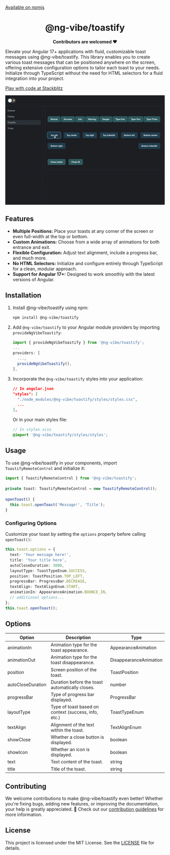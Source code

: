 [Available on npmjs](https://www.npmjs.com/package/@ng-vibe/toastify)

<h1 align="center">@ng-vibe/toastify</h1>

<p align="center">
  <b>Contributors are welcomed ❤️ </b></br>
</p>


Elevate your Angular 17+ applications with fluid, customizable toast messages using @ng-vibe/toastify. This library enables you to create various toast messages that can be positioned anywhere on the screen, offering extensive configuration options to tailor each toast to your needs. Initialize through TypeScript without the need for HTML selectors for a fluid integration into your project.



[Play with code at Stackblitz](https://stackblitz.com/edit/ng-vibe-toastify?file=src%2Fapp%2Ftoastify%2Ftoastify.component.ts)

[![@ng-vibe/toastify](https://raw.githubusercontent.com/boris-jenicek/ng-vibe/master/promo/tostify/tostify-demo.gif)](https://github.com/boris-jenicek/ng-vibe/tree/main/libs/toastify)

## Features

- **Multiple Positions:** Place your toasts at any corner of the screen or even full-width at the top or bottom.
- **Custom Animations:** Choose from a wide array of animations for both entrance and exit.
- **Flexible Configuration:** Adjust text alignment, include a progress bar, and much more.
- **No HTML Selectors:** Initialize and configure entirely through TypeScript for a clean, modular approach.
- **Support for Angular 17+:** Designed to work smoothly with the latest versions of Angular.

## Installation

1. Install @ng-vibe/toastify using npm:

   ```bash
   npm install @ng-vibe/toastify
   ```

2. Add `@ng-vibe/toastify` to your Angular module providers by importing `provideNgVibeToastify`:

   ```typescript
   import { provideNgVibeToastify } from '@ng-vibe/toastify';
   ...
   providers: [
     ...,
     provideNgVibeToastify(),
   ],
   ```

3. Incorporate the `@ng-vibe/toastify` styles into your application:

   ```json
   // In angular.json
   "styles": [
     "./node_modules/@ng-vibe/toastify/styles/styles.css",
     ...
   ],
   ```

   Or in your main styles file:

   ```scss
   // In styles.scss
   @import '@ng-vibe/toastify/styles/styles';
   ```

## Usage

To use @ng-vibe/toastify in your components, import `ToastifyRemoteControl` and initialize it:

```typescript
import { ToastifyRemoteControl } from '@ng-vibe/toastify';

private toast: ToastifyRemoteControl = new ToastifyRemoteControl();

openToast() {
  this.toast.openToast('Message!', 'Title');
}
```

### Configuring Options

Customize your toast by setting the `options` property before calling `openToast()`:

```typescript
this.toast.options = {
  text: 'Your message here!',
  title: 'Your title here',
  autoCloseDuration: 3000,
  layoutType: ToastTypeEnum.SUCCESS,
  position: ToastPosition.TOP_LEFT,
  progressBar: ProgressBar.DECREASE,
  textAlign: TextAlignEnum.START,
  animationIn: AppearanceAnimation.BOUNCE_IN,
  // additional options...
};
this.toast.openToast();
```

## Options

| Option            | Description                                         | Type            |
|-------------------|-----------------------------------------------------|-----------------|
| animationIn       | Animation type for the toast appearance.            | AppearanceAnimation |
| animationOut      | Animation type for the toast disappearance.         | DisappearanceAnimation |
| position          | Screen position of the toast.                       | ToastPosition   |
| autoCloseDuration | Duration before the toast automatically closes.     | number          |
| progressBar       | Type of progress bar displayed.                     | ProgressBar     |
| layoutType        | Type of toast based on context (success, info, etc.)| ToastTypeEnum   |
| textAlign         | Alignment of the text within the toast.             | TextAlignEnum   |
| showClose         | Whether a close button is displayed.                | boolean         |
| showIcon          | Whether an icon is displayed.                       | boolean         |
| text              | Text content of the toast.                          | string          |
| title             | Title of the toast.                                 | string          |

## Contributing

We welcome contributions to make @ng-vibe/toastify even better! Whether you're fixing bugs, adding new features, or improving the documentation, your help is greatly appreciated. 🌟 Check out our [contribution guidelines](CONTRIBUTING.md) for more information.

## License

This project is licensed under the MIT License. See the [LICENSE](LICENSE) file for details.
